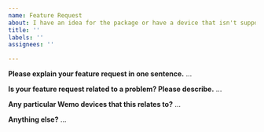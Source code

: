 ```yaml
---
name: Feature Request
about: I have an idea for the package or have a device that isn't supported.
title: ''
labels: ''
assignees: ''

---
```


**Please explain your feature request in one sentence.**
...

**Is your feature request related to a problem? Please describe.**
...

**Any particular Wemo devices that this relates to?**
...

**Anything else?**
...
